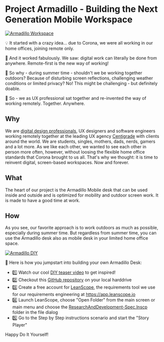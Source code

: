 # Project Armadillo - Building the Next Generation Mobile Workspace

[![Armadillo Workspace](https://img.youtube.com/vi/2j23XJB2bOQ/0.jpg)](https://youtu.be/2j23XJB2bOQ)

💡 It started with a crazy idea... due to Corona, we were all working in our home offices, joining remote only.

🎊 And it worked fabulously. We saw: digital work can literally be done from anywhere. Remote-first is the new way of working!

🤔 So why - during summer time - shouldn't we be working together outdoors? Because of disturbing screen reflections, challenging weather conditions or limited privacy? No! This might be challenging - but definitely doable.

💪 So - we as UX professional sat together and re-invented the way of working remotely. Together. Anywhere.

## Why
We are [digital design professionals](https://www.digitaldesign.org/), UX designers and software engineers working remotely together at the leading UX agency [Centigrade](https://www.centigrade.de) with clients around the world. We are students, singles, mothers, dads, nerds, gamers and a lot more. As we like each other, we wanted to see each other in person more often, however, without loosing the flexible home office standards that Corona brought to us all. That's why we thought: it is time to reinvent digital, screen-based workspaces. Now and forever.

## What
The heart of our project is the Armadillo Mobile desk that can be used inside and outside and is optimized for mobility and outdoor screen work. It is made to have a good time at work. 

## How
As you see, our favorite approach is to work outdoors as much as possible, especially during summer time. But regardless from summer time, you can use the Armadillo desk also as mobile desk in your limited home office space.

[![Armadillo DIY](https://img.youtube.com/vi/Gkbu_ZHPUQ8/0.jpg)](https://youtu.be/Gkbu_ZHPUQ8)

💪 Here is how you jumpstart into building your own Armadillo Desk:

- 1️⃣ Watch our cool [DIY teaser video](https://youtu.be/Gkbu_ZHPUQ8) to get inspired!
- 2️⃣ Checkout this [GitHub repository](https://github.com/Centigrade/Armadillo.git) on your local harddrive
- 3️⃣ Create a free account for [LeanScope](https://www.leanscope.io/), the requirements tool we use for our requirements engineering at https://app.leanscope.io
- 4️⃣ Launch LeanScope, choose "Open Folder" from the main screen or main menu and choose the [ResearchAndDevelopment-Spec.lnscp](https://github.com/Centigrade/Armadillo/tree/main/requirements/ArmadilloWorkspace-Requirements.lnscp) folder in the file dialog
- 5️⃣ Go to the Step by Step instructions scenario and start the "Story Player"

Happy Do It Yourself!
